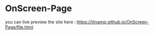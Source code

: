 # OnScreen-Page
you can live preview the site here : https://iitvamp.github.io/OnScreen-Page/file.html
